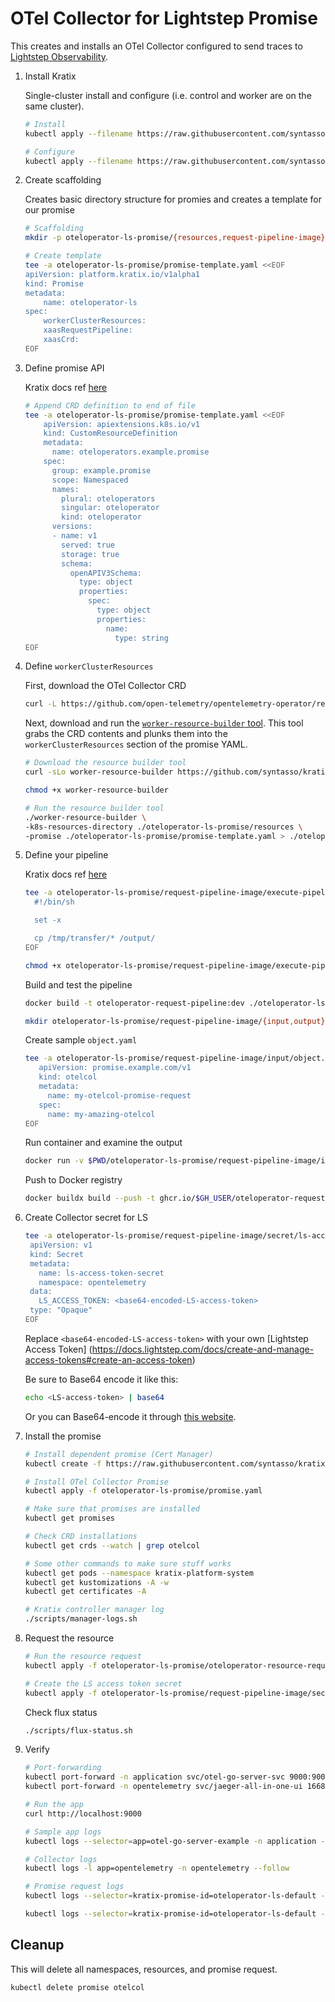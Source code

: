 # OTel Collector for Lightstep Promise

This creates and installs an OTel Collector configured to send traces to [Lightstep Observability](https://app.lightstep.com).

1. Install Kratix

    Single-cluster install and configure (i.e. control and worker are on the same cluster).

    ```bash
    # Install
    kubectl apply --filename https://raw.githubusercontent.com/syntasso/kratix/main/distribution/single-cluster/install-all-in-one.yaml

    # Configure
    kubectl apply --filename https://raw.githubusercontent.com/syntasso/kratix/main/distribution/single-cluster/config-all-in-one.yaml
    ```

2. Create scaffolding

    Creates basic directory structure for promies and creates a template for our promise

    ```bash
    # Scaffolding
    mkdir -p oteloperator-ls-promise/{resources,request-pipeline-image}

    # Create template
    tee -a oteloperator-ls-promise/promise-template.yaml <<EOF
    apiVersion: platform.kratix.io/v1alpha1
    kind: Promise
    metadata:
        name: oteloperator-ls
    spec:
        workerClusterResources:
        xaasRequestPipeline:
        xaasCrd:
    EOF
    ```

3. Define promise API

    Kratix docs ref [here](https://kratix.io/docs/main/guides/writing-a-promise#promise-api)

    ```bash
    # Append CRD definition to end of file
    tee -a oteloperator-ls-promise/promise-template.yaml <<EOF
        apiVersion: apiextensions.k8s.io/v1
        kind: CustomResourceDefinition
        metadata:
          name: oteloperators.example.promise
        spec:
          group: example.promise
          scope: Namespaced
          names:
            plural: oteloperators
            singular: oteloperator
            kind: oteloperator
          versions:
          - name: v1
            served: true
            storage: true
            schema:
              openAPIV3Schema:
                type: object
                properties:
                  spec:
                    type: object
                    properties:
                      name:
                        type: string
    EOF
    ```

4. Define `workerClusterResources`

    First, download the OTel Collector CRD

    ```bash
    curl -L https://github.com/open-telemetry/opentelemetry-operator/releases/download/v0.73.0/opentelemetry-operator.yaml -o oteloperator-ls-promise/resources/opentelemetry-operator.yaml
    ```

    Next, download and run the [`worker-resource-builder` tool](https://kratix.io/docs/main/guides/writing-a-promise#worker-cluster-resources). This tool grabs the CRD contents and plunks them into the `workerClusterResources` section of the promise YAML.

    ```bash
    # Download the resource builder tool
    curl -sLo worker-resource-builder https://github.com/syntasso/kratix/releases/download/v0.0.1/worker-resource-builder-v0.0.0-1-darwin-arm64

    chmod +x worker-resource-builder

    # Run the resource builder tool
    ./worker-resource-builder \
    -k8s-resources-directory ./oteloperator-ls-promise/resources \
    -promise ./oteloperator-ls-promise/promise-template.yaml > ./oteloperator-ls-promise/promise.yaml
    ```

5. Define your pipeline

   Kratix docs ref [here](https://kratix.io/docs/main/guides/writing-a-promise#pipeline-script)

   ```bash
   tee -a oteloperator-ls-promise/request-pipeline-image/execute-pipeline.sh <<EOF
     #!/bin/sh

     set -x

     cp /tmp/transfer/* /output/
   EOF

   chmod +x oteloperator-ls-promise/request-pipeline-image/execute-pipeline.sh
   ```

   Build and test the pipeline

   ```bash
   docker build -t oteloperator-request-pipeline:dev ./oteloperator-ls-promise/request-pipeline-image/

   mkdir oteloperator-ls-promise/request-pipeline-image/{input,output}
   ```

   Create sample `object.yaml`

   ```bash
   tee -a oteloperator-ls-promise/request-pipeline-image/input/object.yaml <<EOF
      apiVersion: promise.example.com/v1
      kind: otelcol
      metadata:
        name: my-otelcol-promise-request
      spec:
        name: my-amazing-otelcol
   EOF
   ```

   Run container and examine the output

   ```bash
   docker run -v $PWD/oteloperator-ls-promise/request-pipeline-image/input:/input -v $PWD/oteloperator-ls-promise/request-pipeline-image/output:/output oteloperator-request-pipeline:dev
   ```

   Push to Docker registry

   ```bash
   docker buildx build --push -t ghcr.io/$GH_USER/oteloperator-request-pipeline:dev --platform=linux/arm64,linux/amd64 ./oteloperator-ls-promise/request-pipeline-image/
   ```

6. Create Collector secret for LS

   ```bash
   tee -a oteloperator-ls-promise/request-pipeline-image/secret/ls-access-token-secret.yaml <<EOF
    apiVersion: v1
    kind: Secret
    metadata:
      name: ls-access-token-secret
      namespace: opentelemetry
    data:
      LS_ACCESS_TOKEN: <base64-encoded-LS-access-token>
    type: "Opaque"
   EOF
   ```

   Replace `<base64-encoded-LS-access-token>` with your own [Lightstep Access Token]
(https://docs.lightstep.com/docs/create-and-manage-access-tokens#create-an-access-token)

   Be sure to Base64 encode it like this:

   ```bash
   echo <LS-access-token> | base64
   ```

   Or you can Base64-encode it through [this website](https://www.base64encode.org).

7. Install the promise

    ```bash
    # Install dependent promise (Cert Manager)
    kubectl create -f https://raw.githubusercontent.com/syntasso/kratix-marketplace/main/cert-manager/promise.yaml
    
    # Install OTel Collector Promise
    kubectl apply -f oteloperator-ls-promise/promise.yaml

    # Make sure that promises are installed
    kubectl get promises

    # Check CRD installations
    kubectl get crds --watch | grep otelcol

    # Some other commands to make sure stuff works
    kubectl get pods --namespace kratix-platform-system
    kubectl get kustomizations -A -w
    kubectl get certificates -A

    # Kratix controller manager log
    ./scripts/manager-logs.sh
    ```

8. Request the resource

   ```bash
   # Run the resource request
   kubectl apply -f oteloperator-ls-promise/oteloperator-resource-request.yaml

   # Create the LS access token secret
   kubectl apply -f oteloperator-ls-promise/request-pipeline-image/secret/ls-access-token-secret.yaml
   ```

   Check flux status

   ```bash
   ./scripts/flux-status.sh
   ```

9. Verify

   ```bash
   # Port-forwarding
   kubectl port-forward -n application svc/otel-go-server-svc 9000:9000
   kubectl port-forward -n opentelemetry svc/jaeger-all-in-one-ui 16686:16686

   # Run the app
   curl http://localhost:9000

   # Sample app logs
   kubectl logs --selector=app=otel-go-server-example -n application --follow

   # Collector logs
   kubectl logs -l app=opentelemetry -n opentelemetry --follow

   # Promise request logs
   kubectl logs --selector=kratix-promise-id=oteloperator-ls-default --container status-writer

   kubectl logs --selector=kratix-promise-id=oteloperator-ls-default --container xaas-request-pipeline-stage-1
   ```

## Cleanup

This will delete all namespaces, resources, and promise request.

```bash
kubectl delete promise otelcol
```